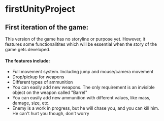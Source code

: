 # firstUnityProject

## First iteration of the game:

This version of the game has no storyline or purpose yet. However, it features some functionalitites which will be essential when the story of the game gets developed.
#### The features include:
- Full movement system. Including jump and mouse/camera movement
- Drop/pickup for weapons
- Different types of ammunition
- You can easily add new weapons. The only requirement is an invisible object on the weapon called "Barrel"
- You can easily add new ammunition with different values, like mass, damage, size, etc.
- Enemy is a work in progress, but he will chase you, and you can kill him. He can't hurt you though, don't worry
